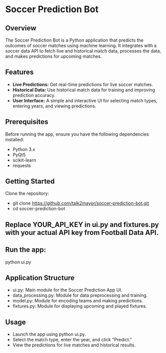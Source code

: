 # Soccer Prediction Bot

## Overview

The Soccer Prediction Bot is a Python application that predicts the outcomes of soccer matches using machine learning. It integrates with a soccer data API to fetch live and historical match data, processes the data, and makes predictions for upcoming matches.

## Features

- **Live Predictions:** Get real-time predictions for live soccer matches.
- **Historical Data:** Use historical match data for training and improving prediction accuracy.
- **User Interface:** A simple and interactive UI for selecting match types, entering years, and viewing predictions.

## Prerequisites

Before running the app, ensure you have the following dependencies installed:

- Python 3.x
- PyQt5
- scikit-learn
- requests

## Getting Started
 Clone the repository:
- git clone https://github.com/talk2mayor/soccer-prediction-bot.git
- cd soccer-prediction-bot

## Replace YOUR_API_KEY in ui.py and fixtures.py with your actual API key from Football Data API.

## Run the app:
python ui.py


## Application Structure
- ui.py: Main module for the Soccer Prediction App UI.
- data_processing.py: Module for data preprocessing and training.
- model.py: Module for encoding teams and making predictions.
- fixtures.py: Module for displaying upcoming and played fixtures.


## Usage
- Launch the app using python ui.py.
- Select the match type, enter the year, and click "Predict."
- View the predictions for live matches and historical results.
